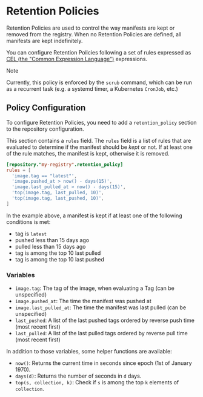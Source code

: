 # Retention Policies

Retention Policies are used to control the way manifests are kept or removed from the registry.
When no Retention Policies are defined, all manifests are kept indefinitely.

You can configure Retention Policies following a set of rules expressed as [CEL (the "Common Expression Language")](https://cel.dev/) expressions.

> [!NOTE]
> Currently, this policy is enforced by the `scrub` command, which can be run as a recurrent task (e.g. a systemd timer,
> a Kubernetes `CronJob`, etc.)

## Policy Configuration

To configure Retention Policies, you need to add a `retention_policy` section to the repository configuration.

This section contains a `rules` field.
The `rules` field is a list of rules that are evaluated to determine if the manifest should be _kept_ or not.
If at least one of the rule matches, the manifest is kept, otherwise it is removed.

```toml
[repository."my-registry".retention_policy]
rules = [
  'image.tag == "latest"',
  'image.pushed_at > now() - days(15)',
  'image.last_pulled_at > now() - days(15)',
  'top(image.tag, last_pulled, 10)',
  'top(image.tag, last_pushed, 10)',
]
```

In the example above, a manifest is kept if at least one of the following conditions is met:
- tag is `latest`
- pushed less than 15 days ago
- pulled less than 15 days ago
- tag is among the top 10 last pulled
- tag is among the top 10 last pushed

### Variables

- `image.tag`: The tag of the image, when evaluating a Tag (can be unspecified)
- `image.pushed_at`: The time the manifest was pushed at
- `image.last_pulled_at`: The time the manifest was last pulled (can be unspecified)
- `last_pushed`: A list of the last pushed tags ordered by reverse push time (most recent first)
- `last_pulled`: A list of the last pulled tags ordered by reverse pull time (most recent first)

In addition to those variables, some helper functions are available:
- `now()`: Returns the current time in seconds since epoch (1st of January 1970).
- `days(d)`: Returns the number of seconds in `d` days.
- `top(s, collection, k)`: Check if `s` is among the top `k` elements of `collection`.

